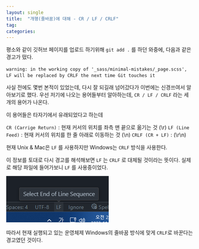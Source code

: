 ```yaml
---
layout: single
title:  "개행(줄바꿈)에 대해 - CR / LF / CRLF"
tag:
categories:
---
```


평소와 같이 깃허브 페이지를 업로드 하기위해 `git add .` 를 하던 와중에, 다음과 같은 경고가 떴다.

`warning: in the working copy of '_sass/minimal-mistakes/_page.scss', LF will be replaced by CRLF the next time Git touches it`

사실 전에도 몇번 본적이 있었는데, 다시 잘 되길래 넘어갔다가 이번에는 신경쓰여서 알아보기로 했다. 우선 저기에 나오는 용어들부터 알아하는데, `CR / LF / CRLF` 라는 세 개의 용어가 나온다.

이 용어들은 타자기에서 유래되었다고 하는데

`CR (Carrige Return)` : 현재 커서의 위치를 좌측 맨 끝으로 옮기는 것 (\r)
`LF (Line Feed)` : 현재 커서의 위치를 한 줄 아래로 이동하는 것 (\n)
`CRLF (CR + LF)` : (\r\n)

현재 Unix & Mac은 `LF` 를 사용하지만 Windows는 `CRLF` 방식을 사용한다.

이 정보를 토대로 다시 경고를 해석해보면 `LF` 는 `CRLF` 로 대체될 것이라는 뜻이다. 실제로 해당 파일에 들어가보니 `LF` 를 사용중이었다.

![](/assets/images/LF.png)

따라서 현재 실행되고 있는 운영체제 Windows의 줄바꿈 방식에 맞게 `CRLF`로 바꾼다는 경고였던 것이다.